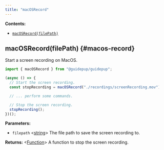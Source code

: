```yaml
---
title: "macOSRecord"
---
```


**Contents:**

- [`macOSRecord(filePath)`](./class-macos-record#macos-record)

## macOSRecord(filePath) {#macos-record}

Start a screen recording on MacOS.

```ts
import { macOSRecord } from "@guidepup/guidepup";

(async () => {
  // Start the screen recording.
  const stopRecording = macOSRecord("./recordings/screenRecording.mov");

  // ... perform some commands.

  // Stop the screen recording.
  stopRecording();
})();
```

**Parameters:**

- `filepath` &#60;[string]&#62; The file path to save the screen recording to.

**Returns:** &#60;[Function]&#62; A function to stop the screen recording.

[function]: https://developer.mozilla.org/en-US/docs/Web/JavaScript/Reference/Global_Objects/Function "Function"
[string]: https://developer.mozilla.org/en-US/docs/Web/JavaScript/Reference/Global_Objects/String "string"

